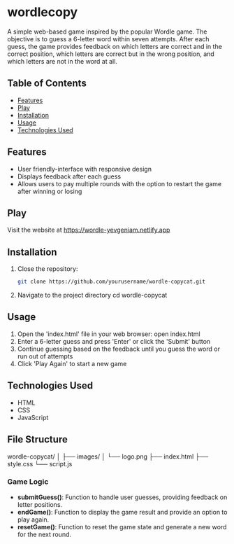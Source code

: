 # wordlecopy

A simple web-based game inspired by the popular Wordle game. The objective is to guess a 6-letter word within seven attempts. After each guess, the game provides feedback on which letters are correct and in the correct position, which letters are correct but in the wrong position, and which letters are not in the word at all.

## Table of Contents

- [Features](#features)
- [Play](#play)
- [Installation](#installation)
- [Usage](#usage)
- [Technologies Used](#technologies-used)

## Features
- User friendly-interface with responsive design
- Displays feedback after each guess
- Allows users to pay multiple rounds with the option to restart the game after winning or losing

## Play
Visit the website at https://wordle-yevgeniam.netlify.app

## Installation
1. Close the repository:
   ```bash
   git clone https://github.com/yourusername/wordle-copycat.git
2. Navigate to the project directory
   cd wordle-copycat

## Usage
1. Open the 'index.html' file in your web browser:
   open index.html
2. Enter a 6-letter guess and press 'Enter' or click the 'Submit' button
3. Continue guessing based on the feedback until you guess the word or run out of attempts
4. Click 'Play Again' to start a new game

## Technologies Used
- HTML
- CSS
- JavaScript

## File Structure
wordle-copycat/
│
├── images/
│   └── logo.png
├── index.html
├── style.css
└── script.js

### Game Logic
- **submitGuess()**: Function to handle user guesses, providing feedback on letter positions.
- **endGame()**: Function to display the game result and provide an option to play again.
- **resetGame()**: Function to reset the game state and generate a new word for the next round.
